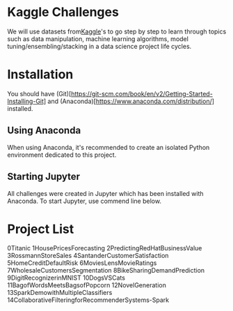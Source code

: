 # Kaggle Challenges

We will use datasets from[Kaggle](https://www.kaggle.com/)'s to go step by step to learn through topics such as data manipulation, machine learning algorithms, model tuning/ensembling/stacking in a data science project life cycles.

# Installation
You should have (Git)[https://git-scm.com/book/en/v2/Getting-Started-Installing-Git] and (Anaconda)[https://www.anaconda.com/distribution/] installed.

## Using Anaconda
When using Anaconda, it's recommended to create an isolated Python environment dedicated to this project.


## Starting Jupyter
All challenges were created in Jupyter which has been installed with Anaconda.
To start Jupyter, use commend line below.


# Project List

0Titanic
1HousePricesForecasting
2PredictingRedHatBusinessValue
3RossmannStoreSales
4SantanderCustomerSatisfaction
5HomeCreditDefaultRisk
6MoviesLensMovieRatings
7WholesaleCustomersSegmentation
8BikeSharingDemandPrediction
9DigitRecognizerinMNIST
10DogsVSCats
11BagofWordsMeetsBagsofPopcorn
12NovelGeneration
13SparkDemowithMultipleClassifiers
14CollaborativeFilteringforRecommenderSystems-Spark

